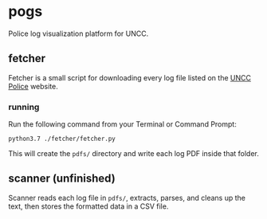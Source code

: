 # pogs

Police log visualization platform for UNCC.

## fetcher

Fetcher is a small script for downloading every log file listed on the [UNCC Police](https://police.uncc.edu/police-log) website.

### running

Run the following command from your Terminal or Command Prompt:

```
python3.7 ./fetcher/fetcher.py
```

This will create the `pdfs/` directory and write each log PDF inside that folder.

## scanner (unfinished)

Scanner reads each log file in `pdfs/`, extracts, parses, and cleans up the text, then stores the formatted data in a CSV file.

